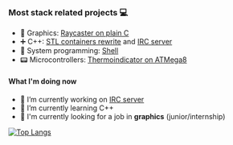 ### Most stack related projects :computer:

- :space_invader: Graphics:           [Raycaster on plain C](https://github.com/vesord/raycaster)
- :heavy_plus_sign: C++:                [STL containers rewrite](https://github.com/vesord/containers) and [IRC server](https://github.com/zkerriga/irc-server)
- :wrench: System programming: [Shell](https://github.com/zkerriga/littleshell)
- :pager: Microcontrollers:   [Thermoindicator on ATMega8](https://github.com/vesord/Thermoindication-Atmega8)

#### What I'm doing now
- 🔭 I’m currently working on [IRC server](https://github.com/zkerriga/irc-server) 
- 🌱 I’m currently learning C++
- :flashlight: I'm currently looking for a job in **graphics** (junior/internship)





[![Top Langs](https://github-readme-stats.vercel.app/api/top-langs/?username=vesord&layout=compact)](https://github.com/anuraghazra/github-readme-stats)
